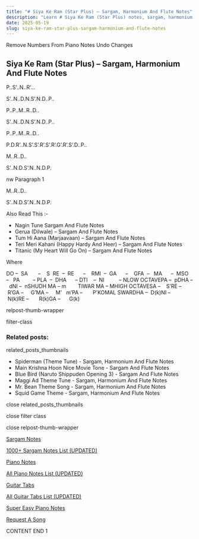 ```yaml
---
title: "# Siya Ke Ram (Star Plus) – Sargam, Harmonium And Flute Notes"
description: "Learn # Siya Ke Ram (Star Plus) notes, sargam, harmonium notations and flute notes. Easy step-by-step tutorial for beginners."
date: 2025-05-19
slug: siya-ke-ram-star-plus-sargam-harmonium-and-flute-notes
---
```


Remove Numbers From Piano Notes
Undo Changes



## Siya Ke Ram (Star Plus) – Sargam, Harmonium And Flute Notes



P..S’..N..R’…



S’..N..D.N.S’.N.D..P..



P..P..M..R..D..



S’..N..D.N.S’.N.D..P..



P..P..M..R..D..



P.D.R’..N.S’.S’.R’.S’.R’.G’.R’.S’.D..P..



M..R..D..



S’..N.D.S’.N..N.D.P.



nw Paragraph 1

M..R..D..



S’..N.D.S’.N..N.D.P.



Also Read This :-



* Nagin Tune Sargam And Flute Notes
* Gerua (Dilwale) – Sargam And Flute Notes
* Tum Hi Aana (Marjaavaan) – Sargam And Flute Notes
* Teri Meri Kahani (Happy Hardy And Heer) – Sargam And Flute Notes
* Titanic (My Heart Will Go On) – Sargam And Flute Notes

Where



DO –  SA       –    S  RE  –  RE      –    RMI  –  GA      –    GFA  –   MA      –  MSO  –   PA         – PLA  –  DHA      – DTI    –  NI          – NLOW OCTAVEPA –  pDHA –  dNI –  nSHUDH MA – m        TIWAR MA – MHIGH OCTAVESA –    S’RE –     R’GA –     G’MA –     M’   m’PA –       P’KOMAL SWARDHA –  D(k)NI –       N(k)RE –       R(k)GA –      G(k)



relpost-thumb-wrapper

filter-class

### Related posts:

related_posts_thumbnails

* Spiderman (Theme Tune) - Sargam, Harmonium And Flute Notes
* Main Krishna Hoon Nice Movie Tone - Sargam And Flute Notes
* Blue Bird (Naruto Shippuden Opening 3) - Sargam And Flute Notes
* Maggi Ad Theme Tune - Sargam, Harmonium And Flute Notes
* Mr. Bean Theme Song - Sargam, Harmonium And Flute Notes
* Squid Game Theme - Sargam, Harmonium And Flute Notes

close related_posts_thumbnails

close filter class

close relpost-thumb-wrapper

[Sargam Notes](https://www.notationsworld.com/sargam-notes.html)

[1000+ Sargam Notes List (UPDATED)](https://www.notationsworld.com/all-songs-list-sargam-notes.html)

[Piano Notes](https://www.notationsworld.com/piano-notes.html)

[All Piano Notes List (UPDATED)](https://www.notationsworld.com/all-songs-list-piano-notes.html)

[Guitar Tabs](https://www.notationsworld.com/guitar-tabs.html)

[All Guitar Tabs List (UPDATED)](https://www.notationsworld.com/all-songs-list-guitar-tabs.html)

[Super Easy Piano Notes](https://studywall.in/)

[Request A Song](https://www.notationsworld.com/request-a-song.html)

CONTENT END 1

